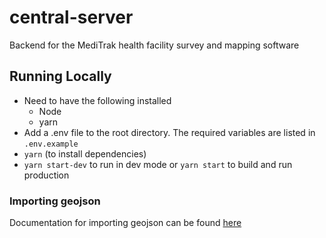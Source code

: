# central-server

Backend for the MediTrak health facility survey and mapping software

## Running Locally

- Need to have the following installed
  - Node
  - yarn
- Add a .env file to the root directory. The required variables are listed in `.env.example`
- `yarn` (to install dependencies)
- `yarn start-dev` to run in dev mode or `yarn start` to build and run production

### Importing geojson

Documentation for importing geojson can be found [here](src/documentation/importingNewGeojson.md)
